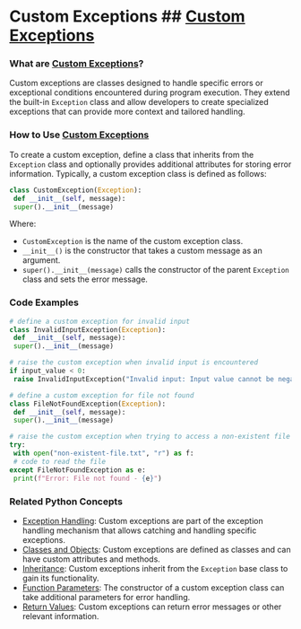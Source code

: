 # Custom Exceptions ## [Custom Exceptions](./../custom-exceptions/)

### What are [Custom Exceptions](./../custom-exceptions/)?
Custom exceptions are classes designed to handle specific errors or exceptional conditions encountered during program execution. They extend the built-in `Exception` class and allow developers to create specialized exceptions that can provide more context and tailored handling.

### How to Use [Custom Exceptions](./../custom-exceptions/)
To create a custom exception, define a class that inherits from the `Exception` class and optionally provides additional attributes for storing error information. Typically, a custom exception class is defined as follows:

```python
class CustomException(Exception):
 def __init__(self, message):
 super().__init__(message)
```

Where:

- `CustomException` is the name of the custom exception class.
- `__init__()` is the constructor that takes a custom message as an argument.
- `super().__init__(message)` calls the constructor of the parent `Exception` class and sets the error message.

### Code Examples
```python
# define a custom exception for invalid input
class InvalidInputException(Exception):
 def __init__(self, message):
 super().__init__(message)

# raise the custom exception when invalid input is encountered
if input_value < 0:
 raise InvalidInputException("Invalid input: Input value cannot be negative")
```

```python
# define a custom exception for file not found
class FileNotFoundException(Exception):
 def __init__(self, message):
 super().__init__(message)

# raise the custom exception when trying to access a non-existent file
try:
 with open("non-existent-file.txt", "r") as f:
 # code to read the file
except FileNotFoundException as e:
 print(f"Error: File not found - {e}")
```

### Related Python Concepts

- [Exception Handling](./../exception-handling/): Custom exceptions are part of the exception handling mechanism that allows catching and handling specific exceptions.
- [Classes and Objects](./../classes-and-objects/): Custom exceptions are defined as classes and can have custom attributes and methods.
- [Inheritance](./../inheritance/): Custom exceptions inherit from the `Exception` base class to gain its functionality.
- [Function Parameters](./../function-parameters/): The constructor of a custom exception class can take additional parameters for error handling.
- [Return Values](./../return-values/): Custom exceptions can return error messages or other relevant information.